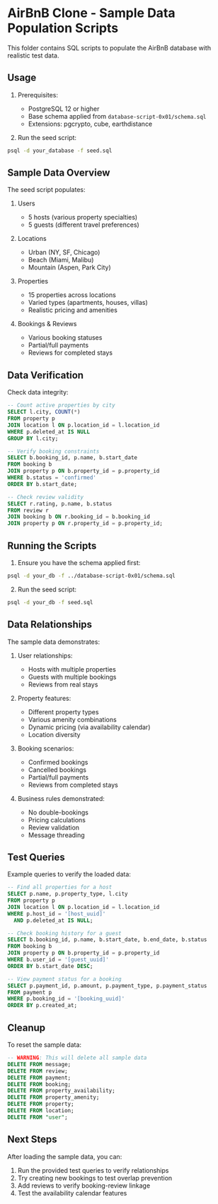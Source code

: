 # AirBnB Clone - Sample Data Population Scripts

This folder contains SQL scripts to populate the AirBnB database with realistic test data.

## Usage

1. Prerequisites:
   - PostgreSQL 12 or higher
   - Base schema applied from `database-script-0x01/schema.sql`
   - Extensions: pgcrypto, cube, earthdistance

2. Run the seed script:
```bash
psql -d your_database -f seed.sql
```

## Sample Data Overview

The seed script populates:

1. Users
   - 5 hosts (various property specialties)
   - 5 guests (different travel preferences)

2. Locations
   - Urban (NY, SF, Chicago)
   - Beach (Miami, Malibu)
   - Mountain (Aspen, Park City)

3. Properties
   - 15 properties across locations
   - Varied types (apartments, houses, villas)
   - Realistic pricing and amenities

4. Bookings & Reviews
   - Various booking statuses
   - Partial/full payments
   - Reviews for completed stays

## Data Verification

Check data integrity:
```sql
-- Count active properties by city
SELECT l.city, COUNT(*)
FROM property p
JOIN location l ON p.location_id = l.location_id
WHERE p.deleted_at IS NULL
GROUP BY l.city;

-- Verify booking constraints
SELECT b.booking_id, p.name, b.start_date
FROM booking b
JOIN property p ON b.property_id = p.property_id
WHERE b.status = 'confirmed'
ORDER BY b.start_date;

-- Check review validity
SELECT r.rating, p.name, b.status
FROM review r
JOIN booking b ON r.booking_id = b.booking_id
JOIN property p ON r.property_id = p.property_id;
```

## Running the Scripts

1. Ensure you have the schema applied first:
```bash
psql -d your_db -f ../database-script-0x01/schema.sql
```

2. Run the seed script:
```bash
psql -d your_db -f seed.sql
```

## Data Relationships

The sample data demonstrates:

1. User relationships:
   - Hosts with multiple properties
   - Guests with multiple bookings
   - Reviews from real stays

2. Property features:
   - Different property types
   - Various amenity combinations
   - Dynamic pricing (via availability calendar)
   - Location diversity

3. Booking scenarios:
   - Confirmed bookings
   - Cancelled bookings
   - Partial/full payments
   - Reviews from completed stays

4. Business rules demonstrated:
   - No double-bookings
   - Pricing calculations
   - Review validation
   - Message threading

## Test Queries

Example queries to verify the loaded data:

```sql
-- Find all properties for a host
SELECT p.name, p.property_type, l.city
FROM property p
JOIN location l ON p.location_id = l.location_id
WHERE p.host_id = '[host_uuid]'
  AND p.deleted_at IS NULL;

-- Check booking history for a guest
SELECT b.booking_id, p.name, b.start_date, b.end_date, b.status
FROM booking b
JOIN property p ON b.property_id = p.property_id
WHERE b.user_id = '[guest_uuid]'
ORDER BY b.start_date DESC;

-- View payment status for a booking
SELECT p.payment_id, p.amount, p.payment_type, p.payment_status
FROM payment p
WHERE p.booking_id = '[booking_uuid]'
ORDER BY p.created_at;
```

## Cleanup

To reset the sample data:

```sql
-- WARNING: This will delete all sample data
DELETE FROM message;
DELETE FROM review;
DELETE FROM payment;
DELETE FROM booking;
DELETE FROM property_availability;
DELETE FROM property_amenity;
DELETE FROM property;
DELETE FROM location;
DELETE FROM "user";
```

## Next Steps

After loading the sample data, you can:

1. Run the provided test queries to verify relationships
2. Try creating new bookings to test overlap prevention
3. Add reviews to verify booking-review linkage
4. Test the availability calendar features

